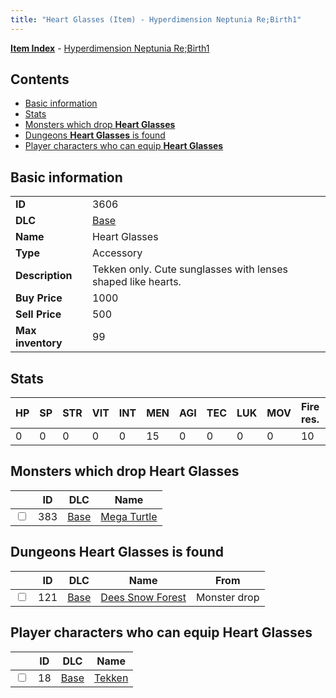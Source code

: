 ```yaml
---
title: "Heart Glasses (Item) - Hyperdimension Neptunia Re;Birth1"
---
```


[**Item Index**](/neptunia/rb1/item/index.html) - [Hyperdimension Neptunia Re;Birth1](/neptunia/rb1)

## Contents

- [Basic information](#basic-information)
- [Stats](#stats)
- [Monsters which drop **Heart Glasses**](#monsters-which-drop-heart-glasses)
- [Dungeons **Heart Glasses** is found](#dungeons-heart-glasses-is-found)
- [Player characters who can equip **Heart Glasses**](#player-characters-who-can-equip-heart-glasses)

## Basic information

|   |   |
| -- | -- |
| **ID** | 3606 |
| **DLC** | [Base](/neptunia/rb1/dlc/1-base.html) |
| **Name** | Heart Glasses |
| **Type** | Accessory |
| **Description** | Tekken only. Cute sunglasses with lenses shaped like hearts. |
| **Buy Price** | 1000 |
| **Sell Price** | 500 |
| **Max inventory** | 99 |


## Stats

| HP | SP | STR | VIT | INT | MEN | AGI | TEC | LUK | MOV | Fire res. | Ice res. | Wind res. | Lightning res. |
| -- | -- | --- | --- | --- | --- | --- | --- | --- | --- | --------- | -------- | --------- | -------------- |
| 0 | 0 | 0 | 0 | 0 | 15 | 0 | 0 | 0 | 0 | 10 | 0 | 0 | 0 |


## Monsters which drop **Heart Glasses**

|    | ID | DLC | Name |
| -- | -- | --- | ---- |
| <input type="checkbox" id="rb1-monster-1-383" class="trackbox" /> | 383 | [Base](/neptunia/rb1/dlc/1-base.html) | [Mega Turtle](/neptunia/rb1/monster/1-383-mega-turtle.html) |


## Dungeons **Heart Glasses** is found

|    | ID | DLC | Name | From |
| -- | -- | --- | ---- | ---- |
| <input type="checkbox" id="rb1-dungeon-1-121" class="trackbox" /> | 121 | [Base](/neptunia/rb1/dlc/1-base.html) | [Dees Snow Forest](/neptunia/rb1/dungeon/1-121-dees-snow-forest.html) | Monster drop |


## Player characters who can equip **Heart Glasses**

|    | ID | DLC | Name |
| -- | -- | --- | ---- |
| <input type="checkbox" id="rb1-player-1-18" class="trackbox" /> | 18 | [Base](/neptunia/rb1/dlc/1-base.html) | [Tekken](/neptunia/rb1/player/1-18-tekken.html) |
